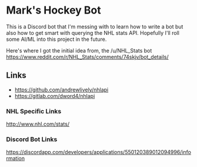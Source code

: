 # Mark's Hockey Bot
This is a Discord bot that I'm messing with to learn how to write a bot but also how to get smart with querying the NHL stats API.  Hopefully I'll roll some AI/ML into this project in the future.

Here's where I got the initial idea from, the /u/NHL_Stats bot
https://www.reddit.com/r/NHL_Stats/comments/74skjv/bot_details/

## Links
* https://github.com/andrewlively/nhlapi
* https://gitlab.com/dword4/nhlapi

### NHL Specific Links
http://www.nhl.com/stats/

### Discord Bot Links
https://discordapp.com/developers/applications/550120389012094996/information

